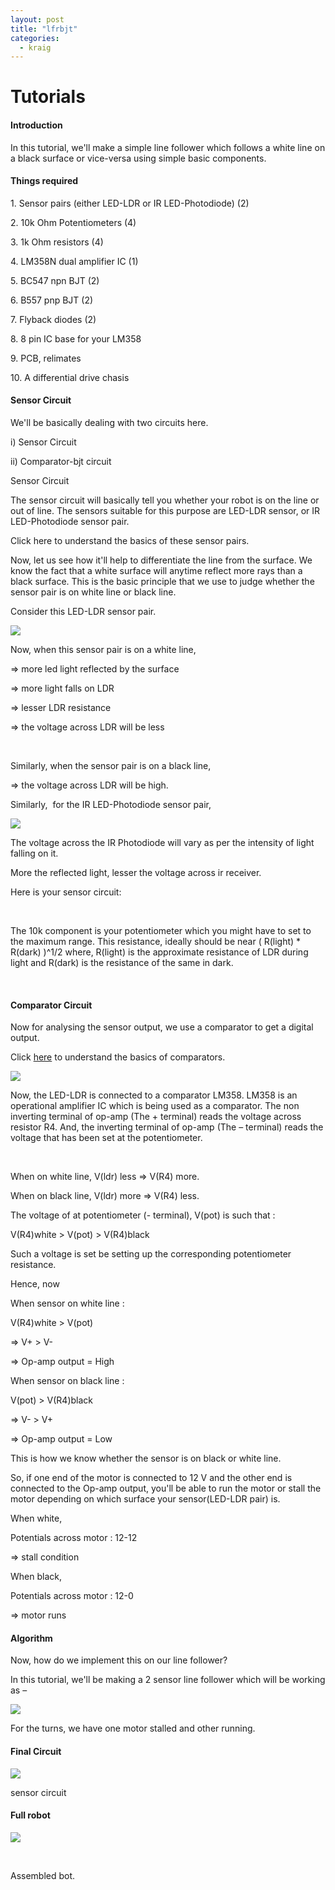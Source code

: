 ```yaml
---
layout: post
title: "lfrbjt"
categories:
  - kraig
---
```

# Tutorials

#### Introduction

In this tutorial, we'll make a simple line follower which follows a white line on a black surface or vice-versa using simple basic components.

#### Things required

1\. Sensor pairs (either LED-LDR or IR LED-Photodiode) (2)

2\. 10k Ohm Potentiometers (4)

3\. 1k Ohm resistors (4)

4\. LM358N dual amplifier IC (1)

5\. BC547 npn BJT (2)

6\. B557 pnp BJT (2)

7\. Flyback diodes (2)

8\. 8 pin IC base for your LM358

9\. PCB, relimates

10\. A differential drive chasis

#### Sensor Circuit

We'll be basically dealing with two circuits here.

i) Sensor Circuit

ii) Comparator-bjt circuit

Sensor Circuit

The sensor circuit will basically tell you whether your robot is on the line or out of line. The sensors suitable for this purpose are LED-LDR sensor, or IR LED-Photodiode sensor pair.

Click here to understand the basics of these sensor pairs.

Now, let us see how it'll help to differentiate the line from the surface. We know the fact that a white surface will anytime reflect more rays than a black surface. This is the basic principle that we use to judge whether the sensor pair is on white line or black line.

Consider this LED-LDR sensor pair.

![][1]

Now, when this sensor pair is on a white line,

=> more led light reflected by the surface

=> more light falls on LDR

=> lesser LDR resistance

=> the voltage across LDR will be less

 

Similarly, when the sensor pair is on a black line,

=> the voltage across LDR will be high.

Similarly,  for the IR LED-Photodiode sensor pair,

![][2]

The voltage across the IR Photodiode will vary as per the intensity of light falling on it.

More the reflected light, lesser the voltage across ir receiver.

Here is your sensor circuit:

 

The 10k component is your potentiometer which you might have to set to the maximum range. This resistance, ideally should be near ( R(light) * R(dark) )^1/2 where, R(light) is the approximate resistance of LDR during light and R(dark) is the resistance of the same in dark.

 

#### Comparator Circuit

Now for analysing the sensor output, we use a comparator to get a digital output.

Click [here][3] to understand the basics of comparators.

![][4]

Now, the LED-LDR is connected to a comparator LM358. LM358 is an operational amplifier IC which is being used as a comparator. The non inverting terminal of op-amp (The + terminal) reads the voltage across resistor R4. And, the inverting terminal of op-amp (The – terminal) reads the voltage that has been set at the potentiometer.

 

When on white line, V(ldr) less => V(R4) more.

When on black line, V(ldr) more => V(R4) less.

The voltage of at potentiometer (- terminal), V(pot) is such that :

V(R4)white > V(pot) > V(R4)black

Such a voltage is set be setting up the corresponding potentiometer resistance.

Hence, now

When sensor on white line :

V(R4)white > V(pot)

=> V+ > V-

=> Op-amp output = High

When sensor on black line :

V(pot) > V(R4)black

=> V- > V+

=> Op-amp output = Low

This is how we know whether the sensor is on black or white line.

So, if one end of the motor is connected to 12 V and the other end is connected to the Op-amp output, you'll be able to run the motor or stall the motor depending on which surface your sensor(LED-LDR pair) is.

When white,

Potentials across motor : 12-12

=> stall condition

When black,

Potentials across motor : 12-0

=> motor runs

#### Algorithm

Now, how do we implement this on our line follower?

In this tutorial, we'll be making a 2 sensor line follower which will be working as –

![][5]

For the turns, we have one motor stalled and other running.

#### Final Circuit

![][6]

sensor circuit

#### Full robot

![][7]

 

Assembled bot.

[1]: http://learning.media.mit.edu/projects/gogo/documents/images/light_reflective_LED_LDR.jpg
[2]: http://robotix.in/blog/wp-content/uploads/2013/09/sensor.jpg
[3]: http://www.robotix.in/tutorials/categ/kraig/kraig301
[4]: http://robotix.in/blog/wp-content/uploads/2013/09/op-amp-ckt.png
[5]: https://lh5.googleusercontent.com/zfYodcIU0p_agqyGhRL8KhCHwcPRy0UCw_B8Nc9Nqe30JjqVS-K5gsr1uIhjW7QCZzG409tO_7esb3mIhIzWCaC83fw7OtA7eY4qu6CEWaIyDgw8zf_RUns7
[6]: https://lh4.googleusercontent.com/jxjhp1PiCIgwMtBZan9maY-W6ZsAhxIOXfDPsPJOPFfh3_9rKYtEEwSPghnfkWu6b8H0TyA85ctsTMvVkLaaE2W_gjz1LnIRUD730fueKB7lTJ_jULQvFCnD
[7]: https://lh5.googleusercontent.com/edBlJrjfbW7IyJVrDQSvQ3SWhY9PlC-KioxenOhUpkYT8uT6FWWyoQ2SO8ZwjY_Jy711NYA6wVmKaH6DK2n8YTCh766AyENkvc_PYWJE9H2toIN3CjeBVZaK
